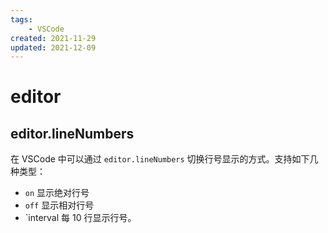 ```yaml
---
tags: 
    - VSCode
created: 2021-11-29
updated: 2021-12-09
---
```



# editor

## editor.lineNumbers

在 VSCode 中可以通过 `editor.lineNumbers` 切换行号显示的方式。支持如下几种类型：
-  `on` 显示绝对行号
-  `off` 显示相对行号
-  `interval 每 10 行显示行号。
